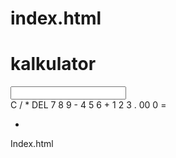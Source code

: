 # index.html<!DOCTYPE html>
<html lang="en">
<head>
  <meta charset="UTF-8" />
  <meta name="viewport" content="width=device-width, initial-scale=1.0" />
  <title>Calculator</title>
  <link rel="stylesheet" href="style.css" type="text/css" />
  <link href="cdn.jsdelivr.net/npm/bootstrap@5.3.1/dist/css/bootsteap.min.css" rel="stylesheet" integrity="sha384-4bw+/aepP/YC94hEpVNVgiZdgIC5+VKNBQNGCHeKRQN+ptmoHDEXuppvnDJzQIu9" crossorigin="anonymous" />
  <link rel="stylesheet" href="cdn.jsdelivr.net/npm/bootstrap-icons@1.10.5/font/bootstrap-icons.css">
</head>
<body>
  <div class="calculator">
  <h1>kalkulator</h1>
  <input type="tombol" id="layar" />
  <div class="container-tombol">
    <span class="tombol" id="operator">C</span>
    <span class="tombol" id="operator">/</span>
    <span class="tombol" id="operator">*</span>
    <span class="tombol" id="operator">DEL</span>
    <span class="tombol">7</span>
    <span class="tombol">8</span>
    <span class="tombol">9</span>
    <span class="tombol" id="operator">-</span>
    <span class="tombol">4</span>
    <span class="tombol">5</span>
    <span class="tombol">6</span>
    <span class="tombol" id="operator">+</span>
    <span class="tombol">1</span>
    <span class="tombol">2</span>
    <span class="tombol">3</span>
    <span class="tombol" id="operator">.</span>
    <span class="tombol">00</span>
    <span class="tombol" id="nol">0</span>
    <span class="tombol" id="hitung">=</span>
  </div>
  <footer>
    <div class="container">
      <div class="row">
        <div class="col text-center">
          <ul class="mt-3"><li></li>
          </ul>
        </div>
      </div>
    </div>
  </footer>
  </div>
</body>
<script src="app.js"></script>
</html>

Index.html

